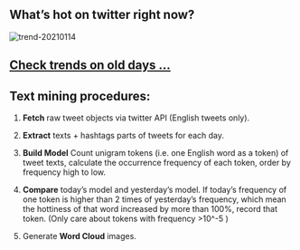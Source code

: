 ## What’s hot on twitter right now?

![trend-20210114][wordcloud]

[wordcloud]: https://raw.githubusercontent.com/xdqc/tweet-trend-everyday/master/word-cloud/trend-20210114.png?token=AF5V4P7ADR6KQBZ4CEDTNIK6AXRMU "trend-20210114"

## [Check trends on old days ...](https://github.com/xdqc/tweet-trend-everyday/tree/master/word-cloud)

## Text mining procedures:

1. **Fetch** raw tweet objects via twitter API (English tweets only).

2. **Extract** texts + hashtags parts of tweets for each day.

3. **Build Model** Count unigram tokens (i.e. one English word as a token) of tweet texts, calculate the occurrence frequency of each token, order by frequency high to low.

4. **Compare** today’s model and yesterday’s model. If today’s frequency of one token is higher than 2 times of yesterday’s frequency, which mean the hottiness of that word increased by more than 100%, record that token. (Only care about tokens with frequency >10^-5 )

5. Generate **Word Cloud** images.
